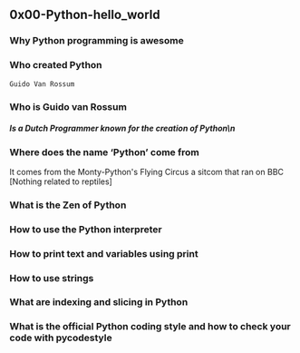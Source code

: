 ## 0x00-Python-hello_world
### Why Python programming is awesome
### Who created Python
	Guido Van Rossum
### Who is Guido van Rossum
##### Is a Dutch Programmer known for the creation of Python\n

### Where does the name ‘Python’ come from

It comes from the Monty-Python's Flying Circus a sitcom that ran on BBC [Nothing related to reptiles]
### What is the Zen of Python

### How to use the Python interpreter
### How to print text and variables using print
### How to use strings
### What are indexing and slicing in Python
### What is the official Python coding style and how to check your code with pycodestyle
